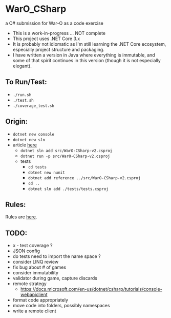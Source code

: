 
WarO_CSharp
=========

a C# submission for War-O as a code exercise

* This is a work-in-progress ... NOT complete
* This project uses .NET Core 3.x
* It is probably not idiomatic as I'm still learning the .NET Core ecosystem, especially project structure and packaging.
* I have written a version in Java where everything is immutable, and some of that spirit continues in this version (though it is not especially elegant).

To Run/Test:
---------

* `./run.sh`
* `./test.sh`
* `./coverage_test.sh`

Origin:
---------

* `dotnet new console`
* `dotnet new sln`
* article [here](https://insimpleterms.blog/adding-nunit-tests-to-a-net-core-console-app)
    - `dotnet sln add src/WarO-CSharp-v2.csproj`
    - `dotnet run -p src/WarO-CSharp-v2.csproj`
    - tests
        - `cd tests`
        - `dotnet new nunit`
        - `dotnet add reference ../src/WarO-CSharp-v2.csproj`
        - `cd ..`
        - `dotnet sln add ./tests/tests.csproj`

Rules:
---------

Rules are [here](Rules.md).

TODO:
---------

* x - test coverage ?
* JSON config 
* do tests need to import the name space ? 
* consider LINQ review
* fix bug about # of games
* consider immutability
* validator during game, capture discards 
* remote strategy
    - https://docs.microsoft.com/en-us/dotnet/csharp/tutorials/console-webapiclient
* format code appropriately
* move code into folders, possibly namespaces
* write a remote client 

